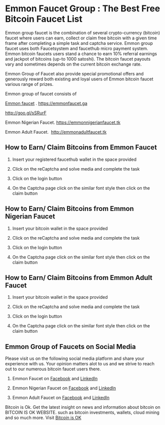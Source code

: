 # Emmon Faucet Group : The Best Free Bitcoin Faucet List 

Emmon group faucet is the combination of several crypto-currency (bitcoin) faucet where users can earn, collect or claim free bitcoin with a given time frame after completing a simple task and captcha service. Emmon group faucet uses both Faucetsystem and faucethub micro payment system. Emmon bitcoin faucets users stand a chance to earn 10% referral earnings and jackpot of bitcoins (up-to 1000 satoshi). The bitcoin faucet payouts vary and sometimes depends on the current bitcoin exchange rate. 

Emmon Group of Faucet also provide special promotional offers and generously reward both existing and loyal users of Emmon bitcoin faucet various range of prizes. 





Emmon group of faucet consists of


<a href="http://emmonfaucet.ga/">Emmon faucet</a> . <a href="https://emmonfaucet.ga/">https://emmonfaucet.ga</a> 

<a href="http://goo.gl/sSRurF">http://goo.gl/sSRurF</a> 

Emmon Nigerian Faucet. <a href="https://emmonnigerianfaucet.tk/">https://emmonnigerianfaucet.tk</a> 


Emmon Adult Faucet.  <a href="http://emmonadultfaucet.tk/">http://emmonadultfaucet.tk</a> 





## How to Earn/ Claim Bitcoins from Emmon Faucet


1. Insert your registered faucethub wallet in the space provided

2. Click on the reCaptcha and solve media and complete the task

3. Click on the login button

4. On the Captcha page click on the similar font style then click on the claim button




## How to Earn/ Claim Bitcoins from Emmon Nigerian Faucet


1. Insert your bitcoin wallet in the space provided

2. Click on the reCaptcha and solve media and complete the task

3. Click on the login button

4. On the Captcha page click on the similar font style then click on the claim button


## How to Earn/ Claim Bitcoins from Emmon Adult Faucet


1. Insert your bitcoin wallet in the space provided

2. Click on the reCaptcha and solve media and complete the task

3. Click on the login button

4. On the Captcha page click on the similar font style then click on the claim button


## Emmon Group of Faucets on Social Media 

Please visit us on the following social media platform and share your experience with us. Your opinion matters alot to us and we strive to reach out to our numerous bitcoin faucet users there.

1. Emmon Faucet on <a href="https://web.facebook.com/Emmon-Faucet-111171899587674/">Facebook</a> and <a href="https://www.linkedin.com/mwlite/company/18371003/">LinkedIn</a>




2. Emmon Nigerian Faucet on <a href="https://web.facebook.com/Emmon-Nigerian-Faucet-885617678271218/">Facebook</a> and <a href="https://www.linkedin.com/company/emmon-nigerian-faucet/">LinkedIn</a>




3. Emmon Adult Faucet on <a href="https://web.facebook.com/Emmon-Adult-Faucet-1990113574555898/">Facebook</a> and <a href="https://www.linkedin.com/company/emmon-adult-faucet/">LinkedIn</a>


Bitcoin is Ok. 
 Get the latest insight on news and information about bitcoin on BITCOIN IS OK WEBSITE. such as bitcoin investments, wallets, cloud mining and so much more. Visit <a title="Bitcoin is ok" href="https://bitcoinisok.com">Bitcoin is OK </a> 



